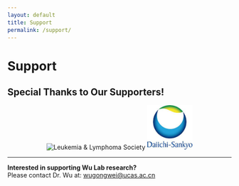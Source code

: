 ```yaml
---
layout: default
title: Support
permalink: /support/
---
```


# Support


## Special Thanks to Our Supporters!

<div align="center">
  <img src="/assets/img/lls_logo.png" alt="Leukemia & Lymphoma Society" height="100">  
  <img src="/assets/img/daiichi_sankyo_logo.png" alt="Daiichi Sankyo" height="100">
</div>

---

**Interested in supporting Wu Lab research?**  
Please contact Dr. Wu at: [wugongwei@ucas.ac.cn](mailto:wugongwei@ucas.ac.cn)

